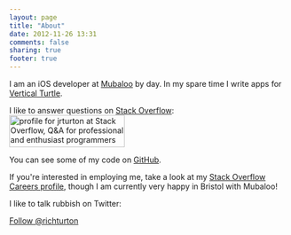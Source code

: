 ```yaml
---
layout: page
title: "About"
date: 2012-11-26 13:31
comments: false
sharing: true
footer: true
---
```


I am an iOS developer at [Mubaloo](http://www.mubaloo.com) by day. In my spare time I write apps for [Vertical Turtle](http://www.verticalturtle.co.uk). 

I like to answer questions on [Stack Overflow](http://stackoverflow.com):
<a href="http://stackoverflow.com/users/852828/jrturton">
<img src="http://stackoverflow.com/users/flair/852828.png" width="208" height="58" alt="profile for jrturton at Stack Overflow, Q&amp;A for professional and enthusiast programmers" title="profile for jrturton at Stack Overflow, Q&amp;A for professional and enthusiast programmers">
</a>

You can see some of my code on [GitHub](https://github.com/jrturton). 

If you're interested in employing me, take a look at my [Stack Overflow Careers profile](http://careers.stackoverflow.com/jrturton), though I am currently very happy in Bristol with Mubaloo!    

I like to talk rubbish on Twitter:

<a href="https://twitter.com/richturton" class="twitter-follow-button" data-show-count="true" data-size="large" data-dnt="true">Follow @richturton</a>
<script>!function(d,s,id){var js,fjs=d.getElementsByTagName(s)[0],p=/^http:/.test(d.location)?'http':'https';if(!d.getElementById(id)){js=d.createElement(s);js.id=id;js.src=p+'://platform.twitter.com/widgets.js';fjs.parentNode.insertBefore(js,fjs);}}(document, 'script', 'twitter-wjs');</script>